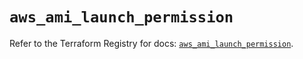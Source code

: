 # `aws_ami_launch_permission`

Refer to the Terraform Registry for docs: [`aws_ami_launch_permission`](https://registry.terraform.io/providers/hashicorp/aws/5.83.1/docs/resources/ami_launch_permission).
